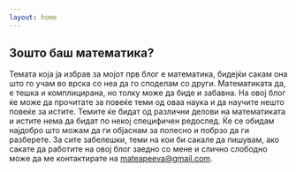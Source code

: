 ```yaml
---
layout: home
---
```


## Зошто баш математика?
Темата која ја избрав за мојот прв блог е математика, бидејќи сакам она што го учам во врска со неа да го споделам со други. Математиката да, е тешка и комплицирана, но толку може да биде и забавна. На овој блог ќе може да прочитате за повеќе теми од оваа наука и да научите нешто повеќе за истите. Темите ќе бидат од различни делови на математиката и истите нема да бидат по некој специфичен редослед. Ќе се обидам најдобро што можам да ги објаснам за полесно и побрзо да ги разберете. За сите забелешки, теми на кои би сакале да пишувам, ако сакате да работите на овој блог заедно со мене и слично слободно може да ме контактирате на mateapeeva@gmail.com.
